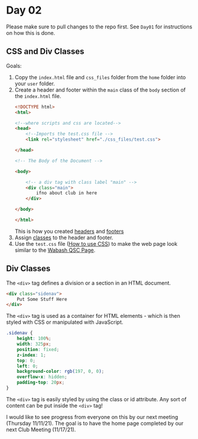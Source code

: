 # Day 02
Please make sure to pull changes to the repo first. See `Day01` for instructions on how this is done.
## CSS and Div Classes
Goals:

1. Copy the `index.html` file and `css_files` folder from the `home` folder into your `user` folder.
2. Create a header and footer within the `main` class of the `body` section of the `index.html` file.
    ```html
    <!DOCTYPE html>
    <html>

    <!--where scripts and css are located-->
    <head>
        <!--Imports the test.css file -->
        <link rel="stylesheet" href="./css_files/test.css">

    </head>

    <!-- The Body of the Document -->

    <body>

        <!-- a div tag with class label "main" -->
        <div class="main">
            ifno about club in here
        </div>

    </body>

    </html>
    ```
    This is how you created [headers](https://www.w3schools.com/tags/tag_header.asp) and [footers](https://www.w3schools.com/tags/tag_footer.asp)
3. Assign [classes](https://www.w3schools.com/html/html_classes.asp) to the header and footer.
4. Use the `test.css` file ([How to use CSS](https://www.w3schools.com/css/)) to make the web page look similar to the [Wabash QSC Page](https://www.wabash.edu/ace/qsc).


## Div Classes
The `<div>` tag defines a division or a section in an HTML document.
```html
<div class="sidenav">
    Put Some Stuff Here
</div>
```
The `<div>` tag is used as a container for HTML elements - which is then styled with CSS or manipulated with JavaScript.
```css
.sidenav {
    height: 100%;
    width: 325px;
    position: fixed;
    z-index: 1;
    top: 0;
    left: 0;
    background-color: rgb(197, 0, 0);
    overflow-x: hidden;
    padding-top: 20px;
}
```
The `<div>` tag is easily styled by using the class or id attribute. Any sort of content can be put inside the `<div>` tag!

I would like to see progress from everyone on this by our next meeting (Thursday 11/11/21). The goal is to have the home page completed by our next Club Meeting (11/17/21).